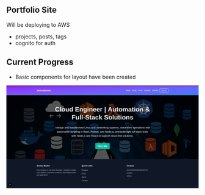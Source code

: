 ## Portfolio Site

Will be deploying to AWS

- projects, posts, tags
- cognito for auth

## Current Progress

- Basic components for layout have been created

![Image](./Site.png)
